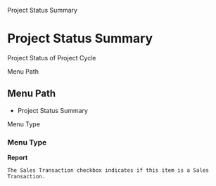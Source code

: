 
Project Status Summary
# Project Status Summary


Project Status of Project Cycle

Menu Path
## Menu Path



- Project Status Summary

Menu Type
### Menu Type

**Report**

```
The Sales Transaction checkbox indicates if this item is a Sales Transaction.
```

